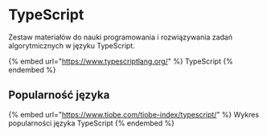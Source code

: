 # TypeScript

Zestaw materiałów do nauki programowania i rozwiązywania zadań algorytmicznych w języku TypeScript.

{% embed url="https://www.typescriptlang.org/" %}
TypeScript
{% endembed %}

## Popularność języka

{% embed url="https://www.tiobe.com/tiobe-index/typescript/" %}
Wykres popularności języka TypeScript
{% endembed %}